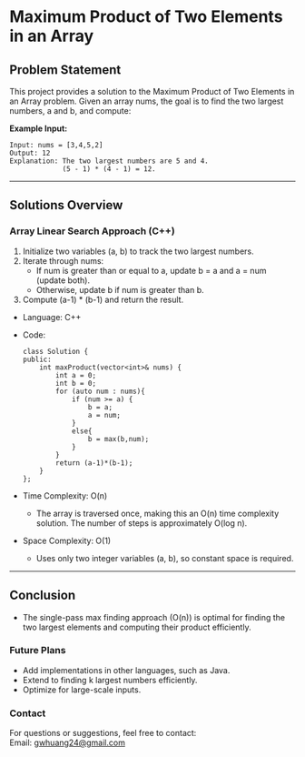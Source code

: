 # **Maximum Product of Two Elements in an Array**

## **Problem Statement**
This project provides a solution to the Maximum Product of Two Elements in an Array problem. Given an array nums, the goal is to find the two largest numbers, a and b, and compute:

**Example Input:**
  ```
  Input: nums = [3,4,5,2]
  Output: 12 
  Explanation: The two largest numbers are 5 and 4.  
               (5 - 1) * (4 - 1) = 12.
  ```
---

## **Solutions Overview**

### **Array Linear Search Approach (C++)**
1. Initialize two variables (a, b) to track the two largest numbers.
2. Iterate through nums:
   - If num is greater than or equal to a, update b = a and a = num (update both).
   - Otherwise, update b if num is greater than b.
3. Compute (a-1) * (b-1) and return the result.
 
- Language: C++
- Code:
  ```
  class Solution {
  public:
      int maxProduct(vector<int>& nums) {
          int a = 0;
          int b = 0;
          for (auto num : nums){
              if (num >= a) {
                  b = a;
                  a = num;
              }
              else{
                  b = max(b,num);
              } 
          }
          return (a-1)*(b-1);
      }
  };
  ```
  
- Time Complexity:  O(n)  
  - The array is traversed once, making this an O(n) time complexity solution.
The number of steps is approximately O(log n).
- Space Complexity: O(1)
  - Uses only two integer variables (a, b), so constant space is required.
  
---

## **Conclusion**
- The single-pass max finding approach (O(n)) is optimal for finding the two largest elements and computing their product efficiently.

### **Future Plans**
- Add implementations in other languages, such as Java.
- Extend to finding k largest numbers efficiently.
- Optimize for large-scale inputs.
  
### **Contact**
For questions or suggestions, feel free to contact:  
Email: gwhuang24@gmail.com

